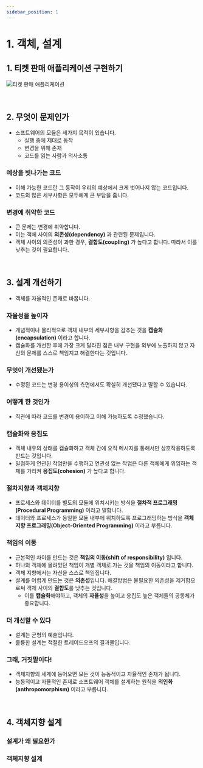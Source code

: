 ```yaml
---
sidebar_position: 1
---
```


# 1. 객체, 설계

## 1. 티켓 판매 애플리케이션 구현하기

![티켓 판매 애플리케이션](https://user-images.githubusercontent.com/42582516/198010596-f4312fc3-02fd-42a0-afa4-acd5717dbf68.png)


<br/>

## 2. 무엇이 문제인가

- 소프트웨어의 모듈은 세가지 목적이 있습니다.
  - 실행 중에 제대로 동작
  - 변경을 위해 존재
  - 코드를 읽는 사람과 의사소통

### 예상을 빗나가는 코드

- 이해 가능한 코드란 그 동작이 우리의 예상에서 크게 벗어나지 않는 코드입니다.
- 코드의 많은 세부사항은 모두에게 큰 부담을 줍니다.

### 변경에 취약한 코드

- 큰 문제는 변경에 취약합니다.
- 이는 객체 사이의 **의존성(dependency)** 과 관련된 문제입니다.
- 객체 사이의 의존성이 과한 경우, **결합도(coupling)** 가 높다고 합니다. 따라서 이를 낮추는 것이 필요합니다.

<br/>

## 3. 설계 개선하기

- 객체를 자율적인 존재로 바꿉니다.

### 자율성을 높이자

- 개념적이나 물리적으로 객체 내부의 세부사항을 감추는 것을 **캡슐화(encapsulation)** 이라고 합니다.
- 캡슐화를 개선한 후에 가장 크게 달라진 점은 내부 구현을 외부에 노출하지 않고 자신의 문제를 스스로 책임지고 해결한다는 것입니다.

### 무엇이 개선됐는가

- 수정된 코드는 변경 용이성의 측면에서도 확실히 개선됐다고 말할 수 있습니다.

### 어떻게 한 것인가

- 직관에 따라 코드를 변경이 용이하고 이해 가능하도록 수정했습니다.

### 캡슐화와 응집도

- 객체 내우의 상태를 캡슐화하고 객체 간에 오직 메시지를 통해서만 상호작용하도록 만드는 것입니다.
- 밀접하게 연관된 작엄만을 수행하고 연관성 없는 작업은 다른 객체에게 위임하는 객체를 가리켜 **응집도(cohesion)** 가 높다고 합니다.

### 절차지향과 객체지향

- 프로세스와 데이터를 별도의 모듈에 위치시키는 방식을 **절차적 프로그래밍(Procedural Programming)** 이라고 말합니다.
- 데이터와 프로세스가 동일한 모듈 내부에 위치하도록 프로그래밍하는 방식을 **객체지향 프로그래밍(Object-Oriented Programming)** 이라고 부릅니다.

### 책임의 이동

- 근본적인 차이를 만드는 것은 **책임의 이동(shift of responsibility)** 입니다.
- 하나의 객체에 몰려있던 책임이 개별 객체로 가는 것을 책임의 이동이라고 합니다.
- 객체 지향에서는 자신을 스스로 책임집니다.
- 설계를 어렵게 만드는 것은 **의존성**입니다. 해결방법은 불필요한 의존성을 제거함으로써 객체 사이의 **결합도**를 낮추는 것입니다.
  - 이를 **캡슐화**해야하고, 객체의 **자율성**을 높이고 응집도 높은 객체들의 공동체가 중요합니다.

### 더 개선할 수 있다

- 설계는 균형의 예슐입니다.
- 훌륭한 설계는 적절한 트레이드오프의 결과물입니다.

### 그래, 거짓말이다!

- 객체지향의 세계에 등어오면 모든 것이 능동적이고 자율적인 존재가 됩니다.
- 능동적이고 자율적인 존재로 소프트웨어 객체를 설계하는 원칙을 **의인화(anthropomorphism)** 이라고 부릅니다.

<br/>

## 4. 객체지향 설계

### 설계가 왜 필요한가

### 객체지향 설계